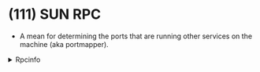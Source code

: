 # (111) SUN RPC

* A mean for determining the ports that are running other services on the machine (aka portmapper).

<details>

<summary>Rpcinfo</summary>

```bash
rpcinfo -s 10.11.1.72
```

* `/s` to provide compact results

</details>

